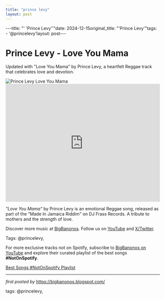 ```yaml
---
title: "prince levy"
layout: post
---
```

---title: "' 'Prince Levy''"date: 2024-12-15original_title: "'Prince Levy'"tags:  - '@princelevy'layout: post---<!-- Title of the Post --><h1 >Prince Levy - Love You Mama</h1> <!-- Introductory Text --><p >Updated with "Love You Mama" by Prince Levy, a heartfelt Reggae track that celebrates love and devotion.</p> <!-- Featured Image --><div > <img src="https://i.ytimg.com/vi/191QKEisqwQ/maxresdefault.jpg" alt="Prince Levy Love You Mama" /></div> <!-- YouTube Video Embed --><div > <iframe width="100%" height="385" src="https://www.youtube.com/embed/191QKEisqwQ" title="Prince Levy - Love You Mama (Official Video)" frameborder="0" allow="accelerometer; autoplay; clipboard-write; encrypted-media; gyroscope; picture-in-picture; web-share" referrerpolicy="strict-origin-when-cross-origin" allowfullscreen></iframe></div> <!-- Song Information --><div > <p><em>"Love You Mama"</em> by Prince Levy is an emotional Reggae song, released as part of the "Made In Jamaica Riddim" on DJ Frass Records. A tribute to mothers and the strength of love.</p></div> <!-- Footer Links --><div > <p>Discover more music at <a href="https://bigbanonos.blogspot.com/" target="_blank">BigBanonos</a>. Follow us on <a href="https://www.youtube.com/@BigBanonos" target="_blank">YouTube</a> and <a href="https://x.com/bigbanonos" target="_blank">X/Twitter</a>.</p></div> <!-- Tags --><p >Tags: @princelevy,</p><!--Subscribe and Playlist Links--><div>    <p>For more exclusive tracks not on Spotify, subscribe to <a href="https://www.youtube.com/@BigBanonos" target="_blank">BigBanonos on YouTube</a> and explore their curated playlist of the best songs <strong>#NotOnSpotify</strong>.</p>    <p><a href="https://www.youtube.com/playlist?list=PLtuNtuTatqI0kFahUCbtbfenC_ET5O_tr" target="_blank">Best Songs #NotOnSpotify Playlist<br /></a></p></div><hr /><p><em>first posted by</em> <a href="https://bigbanonos.blogspot.com/" rel="noopener" target="_new">https://bigbanonos.blogspot.com/</a></p><p>tags: @princelevy,</p>